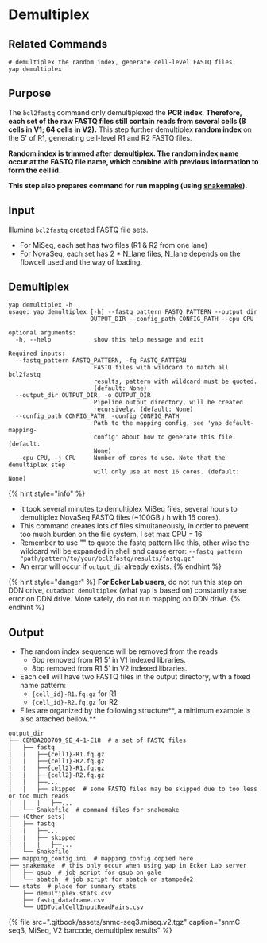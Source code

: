 # Demultiplex

## Related Commands

```text
# demultiplex the random index, generate cell-level FASTQ files
yap demultiplex
```

## Purpose

The `bcl2fastq` command only demultiplexed the **PCR index**. **Therefore, each set of the raw FASTQ files still contain reads from several cells \(8 cells in V1; 64 cells in V2\).** This step further demultiplex **random index** on the 5' of R1, generating cell-level R1 and R2 FASTQ files.

**Random index is trimmed after demultiplex. The random index name occur at the FASTQ file name, which combine with previous information to form the cell id.**

**This step also prepares command for run mapping \(using** [**snakemake**](https://snakemake.readthedocs.io/en/stable/)**\).**

## Input

Illumina `bcl2fastq` created FASTQ file sets.

* For MiSeq, each set has two files \(R1 & R2 from one lane\)
* For NovaSeq, each set has 2 \* N\_lane files, N\_lane depends on the flowcell used and the way of loading.

## Demultiplex

```text
yap demultiplex -h
usage: yap demultiplex [-h] --fastq_pattern FASTQ_PATTERN --output_dir
                       OUTPUT_DIR --config_path CONFIG_PATH --cpu CPU

optional arguments:
  -h, --help            show this help message and exit

Required inputs:
  --fastq_pattern FASTQ_PATTERN, -fq FASTQ_PATTERN
                        FASTQ files with wildcard to match all bcl2fastq
                        results, pattern with wildcard must be quoted.
                        (default: None)
  --output_dir OUTPUT_DIR, -o OUTPUT_DIR
                        Pipeline output directory, will be created
                        recursively. (default: None)
  --config_path CONFIG_PATH, -config CONFIG_PATH
                        Path to the mapping config, see 'yap default-mapping-
                        config' about how to generate this file. (default:
                        None)
  --cpu CPU, -j CPU     Number of cores to use. Note that the demultiplex step
                        will only use at most 16 cores. (default: None)
```

{% hint style="info" %}
* It took several minutes to demultiplex MiSeq files, several hours to demultiplex NovaSeq FASTQ files \(~100GB / h with 16 cores\). 
* This command creates lots of files simultaneously, in order to prevent too much burden on the file system, I set max CPU = 16
* Remember to use "" to quote the fastq pattern like this, other wise the wildcard will be expanded in shell and cause error: `--fastq_pattern "path/pattern/to/your/bcl2fastq/results/fastq.gz"`
* An error will occur if `output_dir`already exists.
{% endhint %}

{% hint style="danger" %}
**For Ecker Lab users**, do not run this step on DDN drive, `cutadapt demultiplex` \(what `yap` is based on\) constantly raise error on DDN drive. More safely, do not run mapping on DDN drive.
{% endhint %}

## Output

* The random index sequence will be removed from the reads
  * 6bp removed from R1 5' in V1 indexed libraries.
  * 8bp removed from R1 5' in V2 indexed libraries.
* Each cell will have two FASTQ files in the output directory, with a fixed name pattern:
  * `{cell_id}-R1.fq.gz` for R1
  * `{cell_id}-R2.fq.gz` for R2
* Files are organized by the following structure**, a minimum example is also attached bellow.**

```text
output_dir
├── CEMBA200709_9E_4-1-E18  # a set of FASTQ files
│   ├── fastq
|   |   ├──{cell1}-R1.fq.gz
|   |   ├──{cell1}-R2.fq.gz
|   |   ├──{cell2}-R1.fq.gz
|   |   ├──{cell2}-R2.fq.gz
|   |   ├──...
|   |   ├── skipped  # some FASTQ files may be skipped due to too less or too much reads
|   |   |   ├──...
│   └── Snakefile  # command files for snakemake
├── (Other sets)
│   ├── fastq
|   |   ├──...
|   |   ├── skipped
|   |   |   ├──...
│   └── Snakefile
├── mapping_config.ini  # mapping config copied here
├── snakemake  # this only occur when using yap in Ecker Lab server
│   ├── qsub  # job script for qsub on gale
│   └── sbatch  # job script for sbatch on stampede2
└── stats  # place for summary stats
    ├── demultiplex.stats.csv
    ├── fastq_dataframe.csv
    └── UIDTotalCellInputReadPairs.csv
```

{% file src=".gitbook/assets/snmc-seq3.miseq.v2.tgz" caption="snmC-seq3, MiSeq, V2 barcode, demultiplex results" %}

